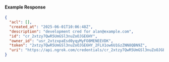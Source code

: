<!-- Code generated for API Clients. DO NOT EDIT. -->

#### Example Response

```json
{
  "acl": [],
  "created_at": "2025-06-01T10:06:48Z",
  "description": "development cred for alan@example.com",
  "id": "cr_2xtzy7QwR5UmGSl3nuZoOJGE6HY",
  "owner_id": "usr_2xtzxpaEsd0yqyMyFO8MENEEVDK",
  "token": "2xtzy7QwR5UmGSl3nuZoOJGE6HY_2FLX1ow6U1GzZNN8QBN9Z",
  "uri": "https://api.ngrok.com/credentials/cr_2xtzy7QwR5UmGSl3nuZoOJGE6HY"
}
```

